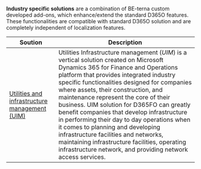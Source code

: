 **Industry specific solutions** are a combination of BE-terna custom developed add-ons, which enhance/extend the standard D365O features. These functionalities are compatible with standard D365O solution and are completely independent of localization features. 

|**Soution** | **Description** 
|--|--|
|[Utilities and infrastructure management (UIM)](/)|Utilities Infrastructure management (_UIM_) is a vertical solution created on Microsoft Dynamics 365 for Finance and Operations platform that provides integrated industry specific functionalities designed for companies where assets, their construction, and maintenance represent the core of their business. UIM solution for D365FO can greatly benefit companies that develop infrastructure in performing their day to day operations when it comes to planning and developing infrastructure facilities and networks, maintaining infrastructure facilities, operating infrastructure network, and providing network access services.|

